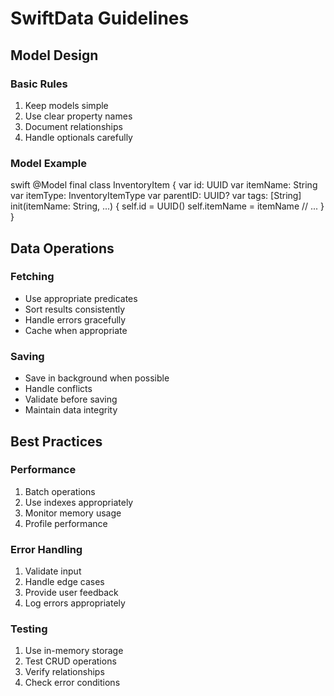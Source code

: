 # SwiftData Guidelines

## Model Design

### Basic Rules
1. Keep models simple
2. Use clear property names
3. Document relationships
4. Handle optionals carefully

### Model Example

swift
@Model
final class InventoryItem {
var id: UUID
var itemName: String
var itemType: InventoryItemType
var parentID: UUID?
var tags: [String]
init(itemName: String, ...) {
self.id = UUID()
self.itemName = itemName
// ...
}
}


## Data Operations

### Fetching
- Use appropriate predicates
- Sort results consistently
- Handle errors gracefully
- Cache when appropriate

### Saving
- Save in background when possible
- Handle conflicts
- Validate before saving
- Maintain data integrity

## Best Practices

### Performance
1. Batch operations
2. Use indexes appropriately
3. Monitor memory usage
4. Profile performance

### Error Handling
1. Validate input
2. Handle edge cases
3. Provide user feedback
4. Log errors appropriately

### Testing
1. Use in-memory storage
2. Test CRUD operations
3. Verify relationships
4. Check error conditions